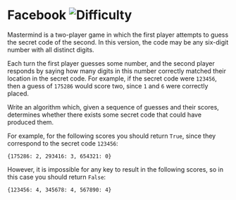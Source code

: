 # Facebook ![Difficulty](https://img.shields.io/badge/-MEDIUM-yellow)
	
Mastermind is a two-player game in which the first player attempts to guess the secret code of the second. In this version, the code may be any six-digit number with all distinct digits.
	
Each turn the first player guesses some number, and the second player responds by saying how many digits in this number correctly matched their location in the secret code. For example, if the secret code were `123456`, then a guess of `175286` would score two, since `1` and `6` were correctly placed.
	
Write an algorithm which, given a sequence of guesses and their scores,
determines whether there exists some secret code that could have produced them.
	
For example, for the following scores you should return `True`, since they correspond to the secret code `123456`:
	
```
{175286: 2, 293416: 3, 654321: 0}
```
	
However, it is impossible for any key to result in the following scores, so in this case you should return `False`:
	
```
{123456: 4, 345678: 4, 567890: 4}
```
	
